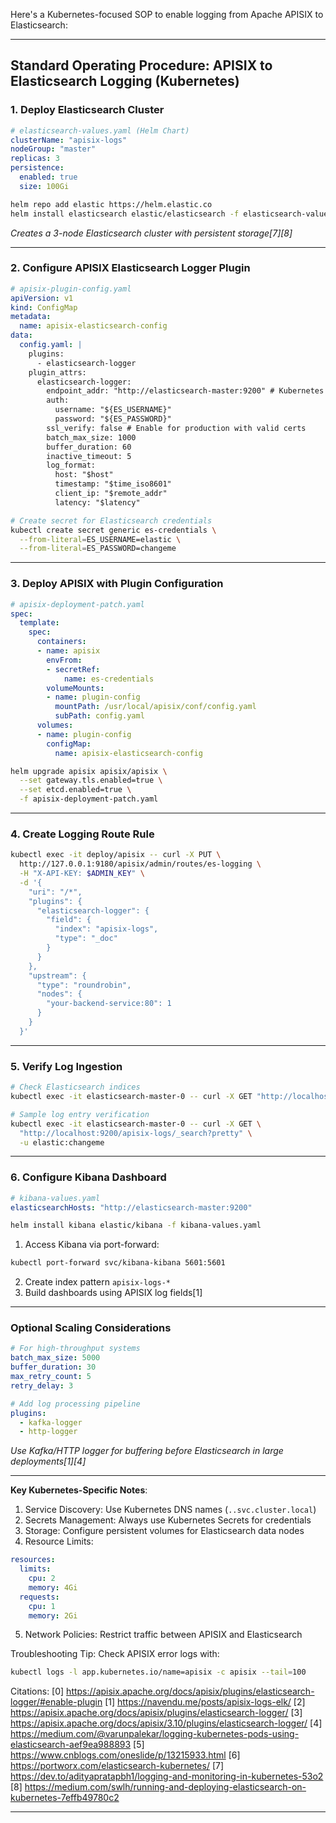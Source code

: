 Here's a Kubernetes-focused SOP to enable logging from Apache APISIX to Elasticsearch:

---

## **Standard Operating Procedure: APISIX to Elasticsearch Logging (Kubernetes)**

### **1. Deploy Elasticsearch Cluster**
```yaml
# elasticsearch-values.yaml (Helm Chart)
clusterName: "apisix-logs"
nodeGroup: "master"
replicas: 3
persistence:
  enabled: true
  size: 100Gi
```
```bash
helm repo add elastic https://helm.elastic.co
helm install elasticsearch elastic/elasticsearch -f elasticsearch-values.yaml
```
*Creates a 3-node Elasticsearch cluster with persistent storage[7][8]*

---

### **2. Configure APISIX Elasticsearch Logger Plugin**
```yaml
# apisix-plugin-config.yaml
apiVersion: v1
kind: ConfigMap
metadata:
  name: apisix-elasticsearch-config
data:
  config.yaml: |
    plugins:
      - elasticsearch-logger
    plugin_attrs:
      elasticsearch-logger:
        endpoint_addr: "http://elasticsearch-master:9200" # Kubernetes Service DNS
        auth:
          username: "${ES_USERNAME}"
          password: "${ES_PASSWORD}"
        ssl_verify: false # Enable for production with valid certs
        batch_max_size: 1000
        buffer_duration: 60
        inactive_timeout: 5
        log_format:
          host: "$host"
          timestamp: "$time_iso8601"
          client_ip: "$remote_addr"
          latency: "$latency"
```

```bash
# Create secret for Elasticsearch credentials
kubectl create secret generic es-credentials \
  --from-literal=ES_USERNAME=elastic \
  --from-literal=ES_PASSWORD=changeme
```

---

### **3. Deploy APISIX with Plugin Configuration**
```yaml
# apisix-deployment-patch.yaml
spec:
  template:
    spec:
      containers:
      - name: apisix
        envFrom:
        - secretRef:
            name: es-credentials
        volumeMounts:
        - name: plugin-config
          mountPath: /usr/local/apisix/conf/config.yaml
          subPath: config.yaml
      volumes:
      - name: plugin-config
        configMap:
          name: apisix-elasticsearch-config
```

```bash
helm upgrade apisix apisix/apisix \
  --set gateway.tls.enabled=true \
  --set etcd.enabled=true \
  -f apisix-deployment-patch.yaml
```

---

### **4. Create Logging Route Rule**
```bash
kubectl exec -it deploy/apisix -- curl -X PUT \
  http://127.0.0.1:9180/apisix/admin/routes/es-logging \
  -H "X-API-KEY: $ADMIN_KEY" \
  -d '{
    "uri": "/*",
    "plugins": {
      "elasticsearch-logger": {
        "field": {
          "index": "apisix-logs",
          "type": "_doc"
        }
      }
    },
    "upstream": {
      "type": "roundrobin",
      "nodes": {
        "your-backend-service:80": 1
      }
    }
  }'
```

---

### **5. Verify Log Ingestion**
```bash
# Check Elasticsearch indices
kubectl exec -it elasticsearch-master-0 -- curl -X GET "http://localhost:9200/_cat/indices?v"

# Sample log entry verification
kubectl exec -it elasticsearch-master-0 -- curl -X GET \
  "http://localhost:9200/apisix-logs/_search?pretty" \
  -u elastic:changeme
```

---

### **6. Configure Kibana Dashboard**
```yaml
# kibana-values.yaml
elasticsearchHosts: "http://elasticsearch-master:9200"
```
```bash
helm install kibana elastic/kibana -f kibana-values.yaml
```
1. Access Kibana via port-forward:
```bash
kubectl port-forward svc/kibana-kibana 5601:5601
```
2. Create index pattern `apisix-logs-*`
3. Build dashboards using APISIX log fields[1]

---

### **Optional Scaling Considerations**
```yaml
# For high-throughput systems
batch_max_size: 5000
buffer_duration: 30
max_retry_count: 5
retry_delay: 3

# Add log processing pipeline
plugins:
  - kafka-logger
  - http-logger
```
*Use Kafka/HTTP logger for buffering before Elasticsearch in large deployments[1][4]*

---

**Key Kubernetes-Specific Notes**:
1. Service Discovery: Use Kubernetes DNS names (`..svc.cluster.local`)
2. Secrets Management: Always use Kubernetes Secrets for credentials
3. Storage: Configure persistent volumes for Elasticsearch data nodes
4. Resource Limits:
```yaml
resources:
  limits:
    cpu: 2
    memory: 4Gi
  requests:
    cpu: 1
    memory: 2Gi
```
5. Network Policies: Restrict traffic between APISIX and Elasticsearch

Troubleshooting Tip: Check APISIX error logs with:
```bash
kubectl logs -l app.kubernetes.io/name=apisix -c apisix --tail=100
```

Citations:
[0] https://apisix.apache.org/docs/apisix/plugins/elasticsearch-logger/#enable-plugin
[1] https://navendu.me/posts/apisix-logs-elk/
[2] https://apisix.apache.org/docs/apisix/plugins/elasticsearch-logger/
[3] https://apisix.apache.org/docs/apisix/3.10/plugins/elasticsearch-logger/
[4] https://medium.com/@varunpalekar/logging-kubernetes-pods-using-elasticsearch-aef9ea988893
[5] https://www.cnblogs.com/oneslide/p/13215933.html
[6] https://portworx.com/elasticsearch-kubernetes/
[7] https://dev.to/adityapratapbh1/logging-and-monitoring-in-kubernetes-53o2
[8] https://medium.com/swlh/running-and-deploying-elasticsearch-on-kubernetes-7effb49780c2

---
